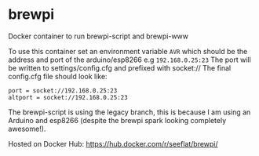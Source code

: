 # brewpi
Docker container to run brewpi-script and brewpi-www

To use this container set an environment variable `AVR` which should be the address and port of the arduino/esp8266 e.g `192.168.0.25:23`
The port will be written to settings/config.cfg and prefixed with socket://
The final config.cfg file should look like:

```
port = socket://192.168.0.25:23
altport = socket://192.168.0.25:23
```

The brewpi-script is using the legacy branch, this is because I am using an Arduino and esp8266 (despite the brewpi spark looking completely awesome!).

Hosted on Docker Hub: https://hub.docker.com/r/seeflat/brewpi/

